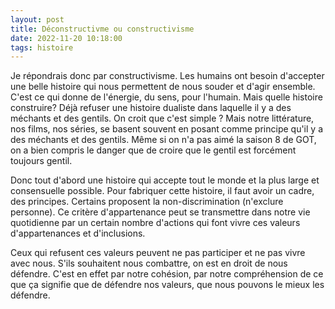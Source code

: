 ```yaml
---
layout: post
title: Déconstructivme ou constructivisme
date: 2022-11-20 10:18:00
tags: histoire
---
```


Je répondrais donc par constructivisme. Les humains ont besoin d'accepter une belle histoire qui nous permettent de nous souder et d'agir ensemble. C'est ce qui donne de l'énergie, du sens, pour l'humain. Mais quelle histoire construire? Déjà refuser une histoire dualiste dans laquelle il y a des méchants et des gentils. On croit que c'est simple ? Mais notre littérature, nos films, nos séries, se basent souvent en posant comme principe qu'il y a des méchants et des gentils. Même si on n'a pas aimé la saison 8 de GOT, on a bien compris le danger que de croire que le gentil est forcément toujours gentil.

Donc tout d'abord une histoire qui accepte tout le monde et la plus large et consensuelle possible. Pour fabriquer cette histoire, il faut avoir un cadre, des principes. Certains proposent la non-discrimination (n'exclure personne). Ce critère d'appartenance peut se transmettre dans notre vie quotidienne par un certain nombre d'actions qui font vivre ces valeurs d'appartenances et d'inclusions.

Ceux qui refusent ces valeurs peuvent ne pas participer et ne pas vivre avec nous. S'ils souhaitent nous combattre, on est en droit de nous défendre. C'est en effet par notre cohésion, par notre compréhension de ce que ça signifie que de défendre nos valeurs, que nous pouvons le mieux les défendre.
